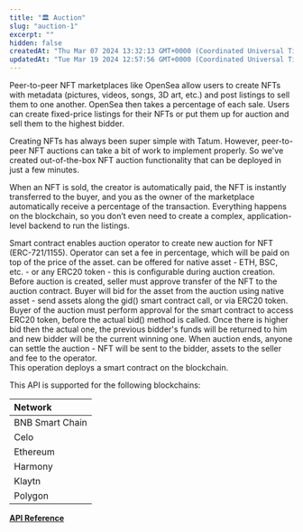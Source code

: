 ```yaml
---
title: "🏛️ Auction"
slug: "auction-1"
excerpt: ""
hidden: false
createdAt: "Thu Mar 07 2024 13:32:13 GMT+0000 (Coordinated Universal Time)"
updatedAt: "Tue Mar 19 2024 12:57:56 GMT+0000 (Coordinated Universal Time)"
---
```

Peer-to-peer NFT marketplaces like OpenSea allow users to create NFTs with metadata (pictures, videos, songs, 3D art, etc.) and post listings to sell them to one another. OpenSea then takes a percentage of each sale. Users can create fixed-price listings for their NFTs or put them up for auction and sell them to the highest bidder.

Creating NFTs has always been super simple with Tatum. However, peer-to-peer NFT auctions can take a bit of work to implement properly. So we've created out-of-the-box NFT auction functionality that can be deployed in just a few minutes.

When an NFT is sold, the creator is automatically paid, the NFT is instantly transferred to the buyer, and you as the owner of the marketplace automatically receive a percentage of the transaction. Everything happens on the blockchain, so you don’t even need to create a complex, application-level backend to run the listings.

Smart contract enables auction operator to create new auction for NFT (ERC-721/1155). Operator can set a fee in percentage, which will be paid on top of the price of the asset. can be offered for native asset - ETH, BSC, etc. - or any ERC20 token - this is configurable during auction creation. Before auction is created, seller must approve transfer of the NFT to the auction contract. Buyer will bid for the asset from the auction using native asset - send assets along the gid() smart contract call, or via ERC20 token. Buyer of the auction must perform approval for the smart contract to access ERC20 token, before the actual bid() method is called. Once there is higher bid then the actual one, the previous bidder's funds will be returned to him and new bidder will be the current winning one. When auction ends, anyone can settle the auction - NFT will be sent to the bidder, assets to the seller and fee to the operator.  
This operation deploys a smart contract on the blockchain.

This API is supported for the following blockchains:

| Network         |
| :-------------- |
| BNB Smart Chain |
| Celo            |
| Ethereum        |
| Harmony         |
| Klaytn          |
| Polygon         |

[**API Reference**](/reference/generateauction)
